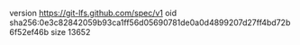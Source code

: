 version https://git-lfs.github.com/spec/v1
oid sha256:0e3c82842059b93ca1ff56d05690781de0a0d4899207d27ff4bd72b6f52ef46b
size 13652
